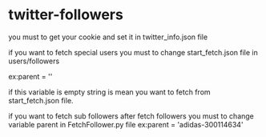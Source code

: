 # twitter-followers

you must to get your cookie and set it in twitter_info.json file

if you want to fetch special users you must to change start_fetch.json file in users/followers

ex:parent = ''

if this variable is empty string is mean you want to fetch from start_fetch.json file.

if you want to fetch sub followers after fetch followers you must to change variable parent in FetchFollower.py file ex:parent = 'adidas-300114634'
